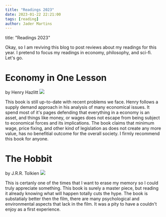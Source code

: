 ```yaml
---
title: "Readings 2023"
date: 2023-01-22 22:21:00
tags: [reading]
author: Jader Martins
---
```



title: "Readings 2023"

Okay, so I am reviving this blog to post reviews about my readings
for this year. I pretend to focus my readings in economy, philosophy,
    and sci-fi. Let's go.

# Economy in One Lesson
by Henry Hazlitt
![](https://images-na.ssl-images-amazon.com/images/S/compressed.photo.goodreads.com/books/1519935381i/38896227.jpg)

This book is still up-to-date with recent problems we face. Henry follows
a supply demand approach in his analysis of many economical issues. It
spend most of it's pages defending that everything in a economy is an
asset, and things like money, or wages does not escape from being subject
to economical forces and its implications. The book claims that minimum wage,
price fixing, and other kind of legislation as does not create any more value,
has no benefitial outcome for the overall society. I firmly recommend this
book for anyone.

# The Hobbit
by J.R.R. Tolkien
![](https://images-na.ssl-images-amazon.com/images/S/compressed.photo.goodreads.com/books/1563273084l/51593417.jpg)

This is certanly one of the times that I want to erase my memory so I could
truly appreciate something. This book is surely a master piece, but reading
it already knowing what will happen totally cuts the hype. The book is
substatialy better then the film, there are many psychological and
environmental aspects that lack in the film. It was a pity to have a couldn't
enjoy as a first experience.
